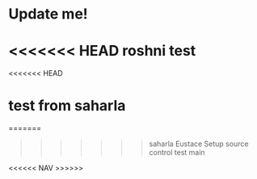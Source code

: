 # Update me!
<<<<<<< HEAD
roshni test
=======
<<<<<<< HEAD
# test from saharla
=======
>>>>>>> saharla
Eustace Setup source control test
>>>>>>> main

<<<<<< NAV >>>>>>
